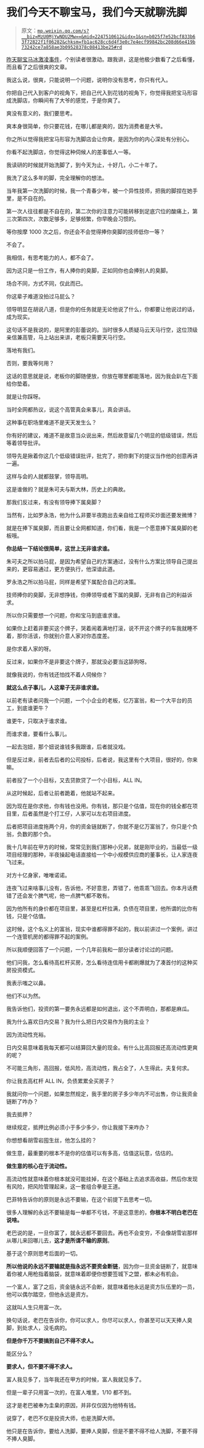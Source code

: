 # 我们今天不聊宝马，我们今天就聊洗脚

> 原文：[`mp.weixin.qq.com/s?__biz=MzU0MjYwNDU2Mw==&mid=2247510612&idx=1&sn=b025f7e52bcf833b63f72822f1f06282&chksm=fb1ac628cc6d4f3e0c7e4ecf99842bc208d66e419b73242ce7a858ae3b09528378c08413be25#rd`](http://mp.weixin.qq.com/s?__biz=MzU0MjYwNDU2Mw==&mid=2247510612&idx=1&sn=b025f7e52bcf833b63f72822f1f06282&chksm=fb1ac628cc6d4f3e0c7e4ecf99842bc208d66e419b73242ce7a858ae3b09528378c08413be25#rd)

[昨天聊宝马冰激凌事件](http://mp.weixin.qq.com/s?__biz=MzU3NDc5Nzc0NQ==&mid=2247523553&idx=2&sn=ab3866563870974bff862d2dfa060f26&chksm=fd2e3e3fca59b729cbce76ce4eae1b5a7c920b07d972c5f2e019eee979a46e6b434ffa5aad24&scene=21#wechat_redirect)，个别读者很激动。跟我讲，这是他极少数看了之后看懂，而且看了之后很爽的文章。

我这么说，很爽，只能说明一个问题，说明你没有思考，你只有代入。

你把自己代入到客户的视角下，把自己代入到花钱的视角下，你觉得我把宝马形容成洗脚店，你瞬间有了大爷的感觉，于是你爽了。

爽没有意义的，我们要思考。

爽本身很简单，你只要花钱，在哪儿都是爽的，因为消费者是大爷。

你之所以觉得我把宝马形容为洗脚店会让你爽，是因为你的内心深处有分别心。

你看不起洗脚店，你觉得这种伺候人的差事低人一等。

我读研的时候就开始洗脚了，到今天为止，十好几，小二十年了。

我洗了这么多年的脚，完全理解你的想法。

当年我第一次洗脚的时候，我一个青春少年，被一个异性技师，把我的脚捏在她手里，是不自在的。

第一次人往往都是不自在的，第二次你的注意力可能转移到足底穴位的酸痛上，第三次第四次，次数足够多，足够频繁，你早晚会习惯的。

等你按摩 1000 次之后，你还会不会觉得捧你臭脚的技师低你一等？

不会了。

我相信，有思考能力的人，都不会了。

因为这只是一份工作，有人捧你的臭脚，正如同你也会捧别人的臭脚。

场合不同，方式不同，仅此而已。

你这辈子难道没拍过马屁么？

领导明显在胡说八道，但是你的任务就是无论他说了什么，你都要让他说过的话，成为现实。

这句话不是我说的，是阿里的彭蕾说的。当时很多人质疑马云天马行空，这位顶级亲信兼高管，马上站出来讲，老板只需要天马行空。

落地有我们。

否则，要我等何用？

这话的意思就是说，老板你的脚随便放，你放在哪里都能落地，因为我会趴在下面给你垫着。

就是让你踩呀。

当时全网都热议，说这个高管真会来事儿，真会讲话。

这种事在职场里难道不是天天发生么？

你有好的建议，难道不是故意当众说出来，然后故意留几个明显的低级错误，然后等着领导批评。

领导先是揪着你这几个低级错误批评，批完了，把你剩下的提议当作他的创意再讲一遍。

这样与会的人就都鼓掌，领导高明。

这是谁做的？就是朱可夫与斯大林，历史上的典故。

那我们反过来，有没有领导捧下属臭脚？

当然有，比如罗永浩，他为什么非要半夜跑出去亲自给工程师买炒面还要发微博？

就是在捧下属臭脚，而且要让全网都知道，你们看，我是一个愿意捧下属臭脚的老板哦。

**你总结一下结论很简单，这世上无非谁求谁。** 

朱可夫之所以拍马屁，是因为希望自己的方案通过，没有什么方案比领导自己提出来的，更容易通过，更方便执行，他深谙此道。

罗永浩之所以拍马屁，同样是希望下属配合自己的决策。

技师捧你的臭脚，无非想挣钱，你捧领导或者下属的臭脚，无非有自己的利益诉求。

所以你只需要想一个问题，你和宝马到底谁求谁。

如果你上赶着非要买这个牌子，哭着闹着满地打滚，说不开这个牌子的车我就睡不着，那你活该，你就别介意人家对你态度差。

是你求着人家的呀。

反过来，如果你不是非要这个牌子，那就没必要当这舔狗呀。

就像我说的，你有钱还怕找不着人伺候你？

**就这么点子事儿，人这辈子无非谁求谁。**

以前老有读者问我一个问题，一个小企业的老板，亿万富翁，和一个大平台的员工，到底谁更牛？

谁更牛，只取决于谁求谁。

而谁求谁，要看什么事儿。

一起去泡妞，那个妞说谁钱多我跟谁，后者就没戏。

但是反过来，前者去后者的公司投标，后者说，我这里有个大项目，很好的，你来嘛。

前者投了一个小目标，又去贷款贷了一个小目标，ALL IN。

从这时候起，后者让前者跪着，他就站不起来。

因为现在是你求他，你有钱也没用。你有钱，那只是个估值，现在你的钱全都在项目里，后者虽然是个打工仔，人家可以左右项目进度。

后者把项目进度拖两个月，你的资金链就断了，你就不是亿万富翁了，你只是个负翁，负数的那个负。

我十几年前在甲方的时候，常常见到我们那种小兄弟，就是刚毕业的，当最低一级项目经理的那种，半夜操起电话直接给一个中小规模供应商的董事长，让人家连夜飞过来。

对方十亿身家，唯唯诺诺。

连夜飞过来啥事儿没有，告诉他，不好意思，弄错了，他乖乖飞回去。你本月话费错了还会发个脾气呢，他一点脾气都不敢有。

因为他所有的身价都在项目里，甚至是杠杆拉满，负债在项目里，他所谓的比你有钱，只是个估值。

这时候，这个名义上的富翁，现实中谁都得罪不起的，我以前讲过一个案例，讲过一个连管机房的都得罪不起的案例。

所以我顺便回答了一个问题，一个几年前我和一部分读者讨论过的问题。

他们问我，怎么看待高杠杆买房，怎么看待连信用卡都刷爆就为了凑首付的这种买房投资模式。

我表示嗤之以鼻。

他们不以为然。

我告诉他们，投资的第一要务永远都是如何退出，这个不弄明白，那都是麻瓜。

我为什么喜欢日内交易？我为什么把日内交易作为我的主业？

因为流动性充裕。

日内交易意味着我每天都可以结算回大量的现金。有什么比高回报还高流动性更爽的呢？

不可能三角形，高回报，低风险，高流动性，我占全了，人生得此，夫复何求。

你让我去高杠杆 ALL IN，负债累累全买房子？

我就问你一个问题，如果忽然规定，我手里的房子多少年内不可出售，你让我资金链断了咋办？

我去抵押？

继续规定，抵押比例必须小于多少多少，你让我接下来咋办？

你想想看胡雪岩囤生丝，他怎么挂的？

做生意，最重要的根本不是你的估值可以有多高，估值这玩意，估估的。

**做生意的核心在于流动性。**

高流动性就意味着你根本就没可能挂掉，在这个基础上去追求高收益，然后你发现有风险，把风险管理起来，这一套组合拳是王道。

巴菲特告诉你的原则是永远不要输，在这个前提下去思考一切。

很多人理解的永远不要输是每一单都不亏钱，不是这意思的，**你根本不明白老巴在说啥。**

老巴说的是，一旦你富了，就永远都不要回去。再也不会变穷，不会像胡雪岩那样从哪儿来回哪儿去，**这才是所谓不输的原则**。

基于这个原则思考后面的一切。

**所以他说的永远不要输就是指永远不要资金断链**，因为你一旦资金链断了，就意味着你被人用枪指着脑袋，就意味着即便你想要签城下之盟，都未必有机会。

一个富人，富了之后，资金链永远不会断，就意味着他永远是资方队伍里的一员，他可以偶尔踏空，但他永远是资方。

这就叫人生只用富一次。

换句话说，老巴在告诉你，你可以求人，你尽可以求人，你甚至可以天天捧人臭脚，到处求人，没毛病的。

**但是你千万不要搞到自己不得不求人。**

能区分么？

**要求人，但不要不得不求人。**

富人我见多了，当年我还在甲方的时候，富人我就见多了。

但是一辈子只用富一次的，在富人堆里，1/10 都不到。

这才是老巴被奉为圭臬的原因，并非仅仅因为他特有钱。

说穿了，老巴不仅是投资大师，也是洗脚大师。

他只是在告诉你，要给人洗脚，要捧人臭脚，但是不要不得不给人洗脚，不要不得不捧人臭脚。
